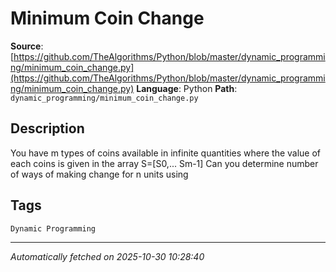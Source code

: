 # Minimum Coin Change

**Source**: [https://github.com/TheAlgorithms/Python/blob/master/dynamic_programming/minimum_coin_change.py](https://github.com/TheAlgorithms/Python/blob/master/dynamic_programming/minimum_coin_change.py)
**Language**: Python
**Path**: `dynamic_programming/minimum_coin_change.py`

## Description

You have m types of coins available in infinite quantities
where the value of each coins is given in the array S=[S0,... Sm-1]
Can you determine number of ways of making change for n units using

## Tags

`Dynamic Programming`

---

*Automatically fetched on 2025-10-30 10:28:40*
